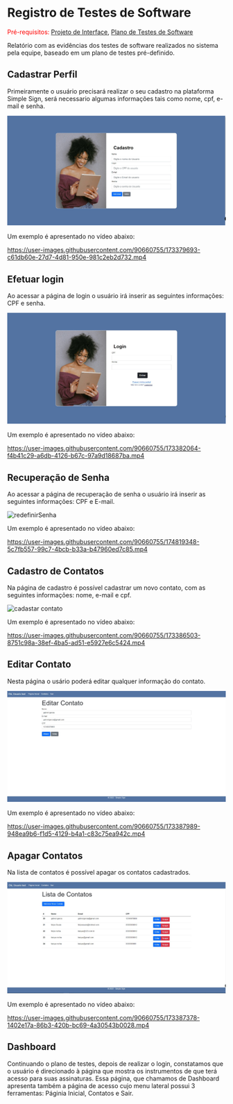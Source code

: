 # Registro de Testes de Software

<span style="color:red">Pré-requisitos: <a href="3-Projeto de Interface.md"> Projeto de Interface</a></span>, <a href="8-Plano de Testes de Software.md"> Plano de Testes de Software</a>

Relatório com as evidências dos testes de software realizados no sistema pela equipe, baseado em um plano de testes pré-definido.

## Cadastrar Perfil

Primeiramente o usuário precisará realizar o seu cadastro na plataforma Simple Sign, será necessario algumas informações tais como nome, cpf, e-mail e senha.

![cadastro](img/cadastro.jpeg)

Um exemplo é apresentado no vídeo abaixo:

https://user-images.githubusercontent.com/90660755/173379693-c61db60e-27d7-4d81-950e-981c2eb2d732.mp4

## Efetuar login

Ao acessar a página de login o usuário irá inserir as seguintes informações: CPF e senha.

![login](img/login.jpeg)

Um exemplo é apresentado no vídeo abaixo:

https://user-images.githubusercontent.com/90660755/173382064-f4b41c29-a6db-4126-b67c-97a9d18687ba.mp4

## Recuperação de Senha

Ao acessar a página de recuperação de senha o usuário irá inserir as seguintes informações: CPF e E-mail.

![redefinirSenha](https://user-images.githubusercontent.com/90660755/174819044-1caa31b1-bb4e-426c-a256-85503b1d0310.png)


Um exemplo é apresentado no vídeo abaixo:


https://user-images.githubusercontent.com/90660755/174819348-5c7fb557-99c7-4bcb-b33a-b47960ed7c85.mp4


## Cadastro de Contatos

Na página de cadastro é possível cadastrar um novo contato, com as seguintes informações: nome, e-mail e cpf. 

![cadastar contato](https://user-images.githubusercontent.com/90660755/173385238-129cd819-271e-4e15-9ad2-78c71e74a363.png)

Um exemplo é apresentado no vídeo abaixo:


https://user-images.githubusercontent.com/90660755/173386503-8751c98a-38ef-4ba5-ad51-e5927e6c5424.mp4


## Editar Contato

Nesta página o usário poderá editar qualquer informação do contato.

![Editar Contato](img/editarContato.jpeg)

Um exemplo é apresentado no vídeo abaixo:

https://user-images.githubusercontent.com/90660755/173387989-948ea9b6-f1d5-4129-b4a1-c83c75ea942c.mp4

## Apagar Contatos

Na lista de contatos é possível apagar os contatos cadastrados.

![Lista de Contatos](img/listaContatos.jpeg)

Um exemplo é apresentado no vídeo abaixo:

https://user-images.githubusercontent.com/90660755/173387378-1402e17a-86b3-420b-bc69-4a30543b0028.mp4

## Dashboard

Continuando o plano de testes, depois de realizar o login, constatamos que o usuário é direcionado à página que mostra os instrumentos de que terá acesso para suas assinaturas. Essa página, que chamamos de Dashboard apresenta também a página de acesso cujo menu lateral possui 3 ferramentas: Páginia Inicial, Contatos e Sair.



